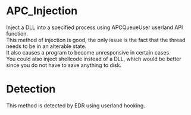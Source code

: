 # APC_Injection
Inject a DLL into a specified process using APCQueueUser userland API function.  
This method of injection is good, the only issue is the fact that the thread needs to be in an alterable state.  
It also causes a program to become unresponsive in certain cases.  
You could also inject shellcode instead of a DLL, which would be better since you do not have to save anything to disk.    
# Detection
This method is detected by EDR using userland hooking.
